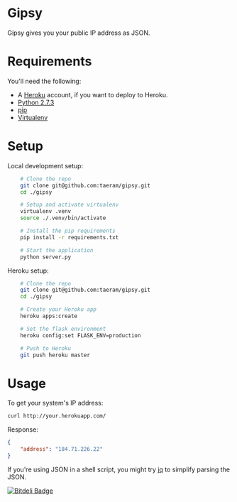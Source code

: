 Gipsy
=====

Gipsy gives you your public IP address as JSON.

Requirements
============
You'll need the following:

* A [Heroku](https://www.heroku.com/) account, if you want to deploy to Heroku.
* [Python 2.7.3](http://www.python.org/)
* [pip](https://github.com/pypa/pip)
* [Virtualenv](https://github.com/pypa/virtualenv)

Setup
=====
Local development setup:
```bash
    # Clone the repo
    git clone git@github.com:taeram/gipsy.git
    cd ./gipsy

    # Setup and activate virtualenv
    virtualenv .venv
    source ./.venv/bin/activate

    # Install the pip requirements
    pip install -r requirements.txt

    # Start the application
    python server.py
```

Heroku setup:
```bash
    # Clone the repo
    git clone git@github.com:taeram/gipsy.git
    cd ./gipsy

    # Create your Heroku app
    heroku apps:create

    # Set the flask environment
    heroku config:set FLASK_ENV=production

    # Push to Heroku
    git push heroku master
```

Usage
=====

To get your system's IP address:

```bash
curl http://your.herokuapp.com/
```

Response:
```json
{
    "address": "184.71.226.22"
}
```

If you're using JSON in a shell script, you might try [jq](http://stedolan.github.io/jq/)
to simplify parsing the JSON.


[![Bitdeli Badge](https://d2weczhvl823v0.cloudfront.net/taeram/gipsy/trend.png)](https://bitdeli.com/free "Bitdeli Badge")

